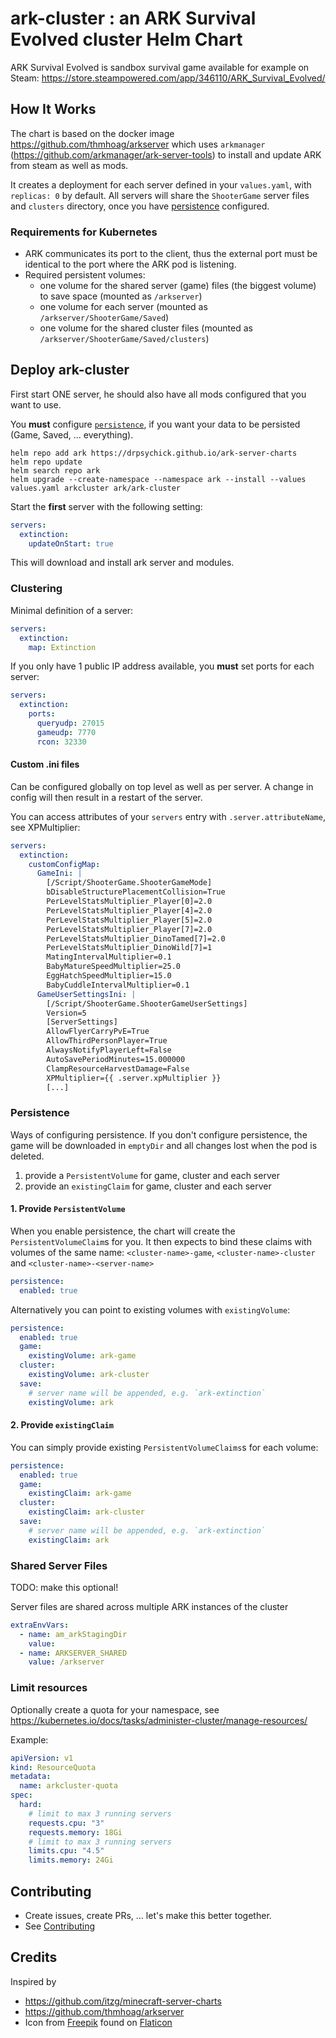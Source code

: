 # ark-cluster : an ARK Survival Evolved cluster Helm Chart
ARK Survival Evolved is sandbox survival game available for example on Steam: https://store.steampowered.com/app/346110/ARK_Survival_Evolved/

## How It Works
The chart is based on the docker image https://github.com/thmhoag/arkserver 
which uses `arkmanager` (https://github.com/arkmanager/ark-server-tools) 
to install and update ARK from steam as well as mods.

It creates a deployment for each server defined in your `values.yaml`, with `replicas: 0` by default.
All servers will share the `ShooterGame` server files and `clusters` directory, once you have [persistence](#persistence) configured.

### Requirements for Kubernetes
* ARK communicates its port to the client, thus the external port must be identical to the port where the ARK pod is listening.
* Required persistent volumes:
  * one volume for the shared server (game) files (the biggest volume) to save space (mounted as `/arkserver`)
  * one volume for each server (mounted as `/arkserver/ShooterGame/Saved`)
  * one volume for the shared cluster files (mounted as `/arkserver/ShooterGame/Saved/clusters`)

## Deploy ark-cluster
First start ONE server, he should also have all mods configured that you want to use.

You **must** configure [`persistence`](#persistence), if you want your data to be persisted (Game, Saved, ... everything).

```shell script
helm repo add ark https://drpsychick.github.io/ark-server-charts
helm repo update
helm search repo ark
helm upgrade --create-namespace --namespace ark --install --values values.yaml arkcluster ark/ark-cluster
```

Start the **first** server with the following setting:
```yaml
servers:
  extinction:
    updateOnStart: true
```

This will download and install ark server and modules.

### Clustering
Minimal definition of a server:
```yaml
servers:
  extinction:
    map: Extinction
```

If you only have 1 public IP address available, you **must** set ports for each server:
```yaml
servers:
  extinction:
    ports:
      queryudp: 27015
      gameudp: 7770
      rcon: 32330
```

#### Custom .ini files
Can be configured globally on top level as well as per server. A change in config will then result in a restart of the server.

You can access attributes of your `servers` entry with `.server.attributeName`, see XPMultiplier:
```yaml
servers:
  extinction:
    customConfigMap:
      GameIni: |
        [/Script/ShooterGame.ShooterGameMode]
        bDisableStructurePlacementCollision=True
        PerLevelStatsMultiplier_Player[0]=2.0
        PerLevelStatsMultiplier_Player[4]=2.0
        PerLevelStatsMultiplier_Player[5]=2.0
        PerLevelStatsMultiplier_Player[7]=2.0
        PerLevelStatsMultiplier_DinoTamed[7]=2.0
        PerLevelStatsMultiplier_DinoWild[7]=1
        MatingIntervalMultiplier=0.1
        BabyMatureSpeedMultiplier=25.0
        EggHatchSpeedMultiplier=15.0
        BabyCuddleIntervalMultiplier=0.1
      GameUserSettingsIni: |
        [/Script/ShooterGame.ShooterGameUserSettings]
        Version=5
        [ServerSettings]
        AllowFlyerCarryPvE=True
        AllowThirdPersonPlayer=True
        AlwaysNotifyPlayerLeft=False
        AutoSavePeriodMinutes=15.000000
        ClampResourceHarvestDamage=False
        XPMultiplier={{ .server.xpMultiplier }}
        [...]
```

### Persistence
Ways of configuring persistence. If you don't configure persistence, the game will be downloaded in `emptyDir` and all changes lost when the pod is deleted.
1. provide a `PersistentVolume` for game, cluster and each server
2. provide an `existingClaim` for game, cluster and each server

#### 1. Provide `PersistentVolume`
When you enable persistence, the chart will create the `PersistentVolumeClaim`s for you. It then expects to bind these claims
with volumes of the same name: `<cluster-name>-game`, `<cluster-name>-cluster` and `<cluster-name>-<server-name>`
```yaml
persistence:
  enabled: true
```
Alternatively you can point to existing volumes with `existingVolume`:
```yaml
persistence:
  enabled: true
  game:
    existingVolume: ark-game
  cluster:
    existingVolume: ark-cluster
  save:
    # server name will be appended, e.g. `ark-extinction`
    existingVolume: ark
```

#### 2. Provide `existingClaim`
You can simply provide existing `PersistentVolumeClaims`s for each volume:
```yaml
persistence:
  enabled: true
  game:
    existingClaim: ark-game
  cluster:
    existingClaim: ark-cluster
  save:
    # server name will be appended, e.g. `ark-extinction`
    existingClaim: ark
```

### Shared Server Files
TODO: make this optional!

Server files are shared across multiple ARK instances of the cluster
```yaml
extraEnvVars:
  - name: am_arkStagingDir
    value:
  - name: ARKSERVER_SHARED
    value: /arkserver
``` 

### Limit resources
Optionally create a quota for your namespace, see https://kubernetes.io/docs/tasks/administer-cluster/manage-resources/

Example:
```yaml
apiVersion: v1
kind: ResourceQuota
metadata:
  name: arkcluster-quota
spec:
  hard:
    # limit to max 3 running servers
    requests.cpu: "3"
    requests.memory: 18Gi
    # limit to max 3 running servers
    limits.cpu: "4.5"
    limits.memory: 24Gi
```

## Contributing
* Create issues, create PRs, ... let's make this better together.
* See [Contributing](../../CONTRIBUTING.md)

## Credits
Inspired by
* https://github.com/itzg/minecraft-server-charts
* https://github.com/thmhoag/arkserver
* Icon from [Freepik](https://www.freepik.com) found on [Flaticon](https://www.flaticon.com/)
